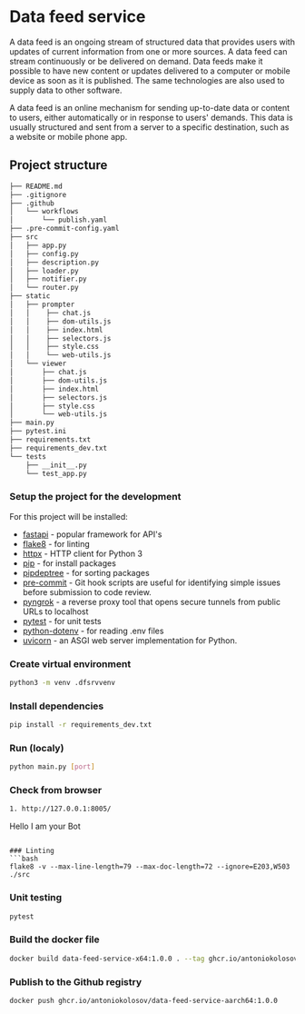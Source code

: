# Data feed service

A data feed is an ongoing stream of structured data that provides users
with updates of current information from one or more sources. 
A data feed can stream continuously or be delivered on demand. 
Data feeds make it possible to have new content or updates delivered to 
a computer or mobile device as soon as it is published. 
The same technologies are also used to supply data to other software.

A data feed is an online mechanism for sending up-to-date data or content
to users, either automatically or in response to users' demands. 
This data is usually structured and sent from a server to a specific destination,
such as a website or mobile phone app.


## Project structure
``` bash
├── README.md
├── .gitignore
├── .github
│   └── workflows
│       └── publish.yaml
├── .pre-commit-config.yaml
├── src
│   ├── app.py
│   ├── config.py
│   ├── description.py
│   ├── loader.py
│   ├── notifier.py
│   └── router.py
├── static
│   ├── prompter
│   │    ├── chat.js
│   │    ├── dom-utils.js
│   │    ├── index.html
│   │    ├── selectors.js
│   │    ├── style.css
│   │    └── web-utils.js
│   └── viewer
│       ├── chat.js
│       ├── dom-utils.js
│       ├── index.html
│       ├── selectors.js
│       ├── style.css
│       └── web-utils.js
├── main.py
├── pytest.ini
├── requirements.txt
├── requirements_dev.txt
└── tests
    ├── __init__.py
    └── test_app.py
```

### Setup the project for the development
For this project will be installed:
* [fastapi](https://fastapi.tiangolo.com/) - popular framework for API's
* [flake8](https://flake8.pycqa.org/en/latest/) - for linting
* [httpx](https://www.python-httpx.org/) -  HTTP client for Python 3
* [pip](https://pypi.org/project/pip/) - for install packages
* [pipdeptree](https://pypi.org/project/pipdeptree/) - for sorting packages
* [pre-commit](https://pre-commit.com/) - Git hook scripts are useful for identifying simple issues before submission to code review.
* [pyngrok](https://pypi.org/project/pyngrok/) - a reverse proxy tool that opens secure tunnels from public URLs to localhost
* [pytest](https://docs.pytest.org/en/7.3.x/) - for unit tests
* [python-dotenv](https://pypi.org/project/python-dotenv/) - for reading .env files
* [uvicorn](https://www.uvicorn.org/) - an ASGI web server implementation for Python.

### Create virtual environment
```bash
python3 -m venv .dfsrvvenv
```

### Install dependencies
```bash
pip install -r requirements_dev.txt
```

### Run (localy)
```bash
python main.py [port]
```

### Check from browser
```bash
1. http://127.0.0.1:8005/
```
Hello I am your Bot
```

### Linting
```bash
flake8 -v --max-line-length=79 --max-doc-length=72 --ignore=E203,W503 ./src
```

### Unit testing
```bash
pytest
```

### Build the docker file
```bash
docker build data-feed-service-x64:1.0.0 . --tag ghcr.io/antoniokolosov/data-feed-service-aarch64:1.0.0
```

### Publish to the Github registry
```bash
docker push ghcr.io/antoniokolosov/data-feed-service-aarch64:1.0.0
``` 